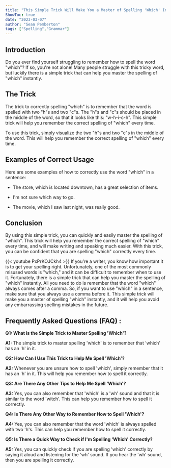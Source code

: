 ```yaml
---
title: "This Simple Trick Will Make You a Master of Spelling 'Which' Instantly!"
ShowToc: true 
date: "2023-03-07"
author: "Sean Pemberton" 
tags: ["Spelling","Grammar"]
---
```

## Introduction

Do you ever find yourself struggling to remember how to spell the word "which"? If so, you're not alone! Many people struggle with this tricky word, but luckily there is a simple trick that can help you master the spelling of "which" instantly.

## The Trick

The trick to correctly spelling "which" is to remember that the word is spelled with two "h"s and two "c"s. The "h"s and "c"s should be placed in the middle of the word, so that it looks like this: "w-h-i-c-h". This simple trick will help you remember the correct spelling of "which" every time.

To use this trick, simply visualize the two "h"s and two "c"s in the middle of the word. This will help you remember the correct spelling of "which" every time. 

## Examples of Correct Usage

Here are some examples of how to correctly use the word "which" in a sentence:

- The store, which is located downtown, has a great selection of items.

- I'm not sure which way to go.

- The movie, which I saw last night, was really good.

## Conclusion

By using this simple trick, you can quickly and easily master the spelling of "which". This trick will help you remember the correct spelling of "which" every time, and will make writing and speaking much easier. With this trick, you can be confident that you are spelling "which" correctly every time.

{{< youtube PxPrKOJCkh4 >}} 
If you're a writer, you know how important it is to get your spelling right. Unfortunately, one of the most commonly misused words is "which," and it can be difficult to remember when to use it. Fortunately, there is a simple trick that can help you master the spelling of "which" instantly. All you need to do is remember that the word "which" always comes after a comma. So, if you want to use "which" in a sentence, make sure that you always use a comma before it. This simple trick will make you a master of spelling "which" instantly, and it will help you avoid any embarrassing spelling mistakes in the future.

## Frequently Asked Questions (FAQ) :
**Q1: What is the Simple Trick to Master Spelling 'Which'?**

**A1:** The simple trick to master spelling 'which' is to remember that 'which' has an 'h' in it.

**Q2: How Can I Use This Trick to Help Me Spell 'Which'?**

**A2:** Whenever you are unsure how to spell 'which', simply remember that it has an 'h' in it. This will help you remember how to spell it correctly.

**Q3: Are There Any Other Tips to Help Me Spell 'Which'?**

**A3:** Yes, you can also remember that 'which' is a 'wh' sound and that it is similar to the word 'witch'. This can help you remember how to spell it correctly.

**Q4: Is There Any Other Way to Remember How to Spell 'Which'?**

**A4:** Yes, you can also remember that the word 'which' is always spelled with two 'h's. This can help you remember how to spell it correctly.

**Q5: Is There a Quick Way to Check if I'm Spelling 'Which' Correctly?**

**A5:** Yes, you can quickly check if you are spelling 'which' correctly by saying it aloud and listening for the 'wh' sound. If you hear the 'wh' sound, then you are spelling it correctly.





